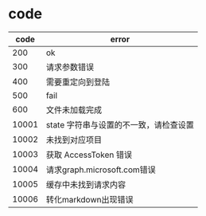 # code

| code  | error                                  |
| ----- | -------------------------------------- |
| 200 | ok |
| 300 | 请求参数错误 |
| 400 | 需要重定向到登陆 |
| 500 | fail |
| 600 | 文件未加载完成 |
| 10001 | state 字符串与设置的不一致，请检查设置 |
| 10002 | 未找到对应项目 |
| 10003 | 获取 AccessToken 错误 |
| 10004 | 请求graph.microsoft.com错误 |
| 10005 | 缓存中未找到请求内容 |
| 10006 | 转化markdown出现错误 |